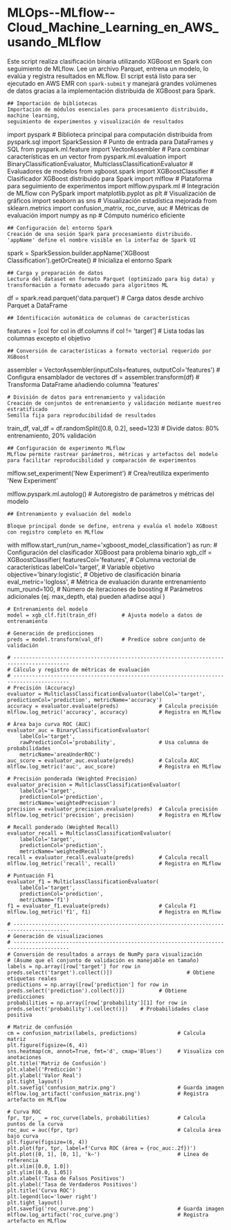 # MLOps--MLflow--Cloud_Machine_Learning_en_AWS_usando_MLflow

Este script realiza clasificación binaria utilizando XGBoost en Spark con seguimiento de MLflow.
Lee un archivo Parquet, entrena un modelo, lo evalúa y registra resultados en MLflow.
El script está listo para ser ejecutado en AWS EMR con `spark-submit` y manejará grandes volúmenes de datos gracias a la implementación distribuida de XGBoost para Spark.

```
## Importación de bibliotecas
Importación de módulos esenciales para procesamiento distribuido, machine learning, 
seguimiento de experimentos y visualización de resultados
```
import pyspark                                                        # Biblioteca principal para computación distribuida
from pyspark.sql import SparkSession                                  # Punto de entrada para DataFrames y SQL
from pyspark.ml.feature import VectorAssembler                        # Para combinar características en un vector
from pyspark.ml.evaluation import BinaryClassificationEvaluator, MulticlassClassificationEvaluator  # Evaluadores de modelos
from xgboost.spark import XGBoostClassifier                           # Clasificador XGBoost distribuido para Spark
import mlflow                                                         # Plataforma para seguimiento de experimentos
import mlflow.pyspark.ml                                              # Integración de MLflow con PySpark
import matplotlib.pyplot as plt                                       # Visualización de gráficos
import seaborn as sns                                                 # Visualización estadística mejorada
from sklearn.metrics import confusion_matrix, roc_curve, auc          # Métricas de evaluación
import numpy as np                                                    # Cómputo numérico eficiente
```
## Configuración del entorno Spark
Creación de una sesión Spark para procesamiento distribuido. 
'appName' define el nombre visible en la interfaz de Spark UI
```
spark = SparkSession.builder.appName('XGBoost Classification').getOrCreate()  # Inicializa el entorno Spark
```
## Carga y preparación de datos
Lectura del dataset en formato Parquet (optimizado para big data) y transformación a formato adecuado para algoritmos ML
```
df = spark.read.parquet('data.parquet')                               # Carga datos desde archivo Parquet a DataFrame
```
## Identificación automática de columnas de características
```
features = [col for col in df.columns if col != 'target']             # Lista todas las columnas excepto el objetivo
```
## Conversión de características a formato vectorial requerido por XGBoost
```
assembler = VectorAssembler(inputCols=features, outputCol='features') # Configura ensamblador de vectores
df = assembler.transform(df)                                          # Transforma DataFrame añadiendo columna 'features'
```
# División de datos para entrenamiento y validación
Creación de conjuntos de entrenamiento y validación mediante muestreo estratificado
Semilla fija para reproducibilidad de resultados
```
train_df, val_df = df.randomSplit([0.8, 0.2], seed=123)               # Divide datos: 80% entrenamiento, 20% validación
```
## Configuración de experimento MLflow
MLflow permite rastrear parámetros, métricas y artefactos del modelo
para facilitar reproducibilidad y comparación de experimentos
```
mlflow.set_experiment('New Experiment')                               # Crea/reutiliza experimento 'New Experiment'

mlflow.pyspark.ml.autolog()                                           # Autoregistro de parámetros y métricas del modelo
```
## Entrenamiento y evaluación del modelo

Bloque principal donde se define, entrena y evalúa el modelo XGBoost con registro completo en MLflow
```
with mlflow.start_run(run_name='xgboost_model_classification') as run:
    # Configuración del clasificador XGBoost para problema binario
    xgb_clf = XGBoostClassifier(
        featuresCol='features',          # Columna vectorial de características
        labelCol='target',               # Variable objetivo
        objective='binary:logistic',     # Objetivo de clasificación binaria
        eval_metric='logloss',           # Métrica de evaluación durante entrenamiento
        num_round=100,                   # Número de iteraciones de boosting
        # Parámetros adicionales (ej. max_depth, eta) pueden añadirse aquí
    )
    
    # Entrenamiento del modelo
    model = xgb_clf.fit(train_df)        # Ajusta modelo a datos de entrenamiento
    
    # Generación de predicciones
    preds = model.transform(val_df)      # Predice sobre conjunto de validación
    
    # ----------------------------------------------------------------------------------------
    # Cálculo y registro de métricas de evaluación
    # ----------------------------------------------------------------------------------------
    # Precisión (Accuracy)
    evaluator = MulticlassClassificationEvaluator(labelCol='target', predictionCol='prediction', metricName='accuracy')
    accuracy = evaluator.evaluate(preds)             # Calcula precisión
    mlflow.log_metric('accuracy', accuracy)          # Registra en MLflow
    
    # Área bajo curva ROC (AUC)
    evaluator_auc = BinaryClassificationEvaluator(
        labelCol='target',
        rawPredictionCol='probability',              # Usa columna de probabilidades
        metricName='areaUnderROC')
    auc_score = evaluator_auc.evaluate(preds)        # Calcula AUC
    mlflow.log_metric('auc', auc_score)              # Registra en MLflow
    
    # Precisión ponderada (Weighted Precision)
    evaluator_precision = MulticlassClassificationEvaluator(
        labelCol='target',
        predictionCol='prediction',
        metricName='weightedPrecision')
    precision = evaluator_precision.evaluate(preds)  # Calcula precisión
    mlflow.log_metric('precision', precision)        # Registra en MLflow
    
    # Recall ponderado (Weighted Recall)
    evaluator_recall = MulticlassClassificationEvaluator(
        labelCol='target',
        predictionCol='prediction',
        metricName='weightedRecall')
    recall = evaluator_recall.evaluate(preds)        # Calcula recall
    mlflow.log_metric('recall', recall)              # Registra en MLflow
    
    # Puntuación F1
    evaluator_f1 = MulticlassClassificationEvaluator(
        labelCol='target',
        predictionCol='prediction',
        metricName='f1')
    f1 = evaluator_f1.evaluate(preds)                # Calcula F1
    mlflow.log_metric('f1', f1)                      # Registra en MLflow
    
    # ----------------------------------------------------------------------------------------
    # Generación de visualizaciones
    # ----------------------------------------------------------------------------------------
    # Conversión de resultados a arrays de NumPy para visualización
    # (Asume que el conjunto de validación es manejable en tamaño)
    labels = np.array([row['target'] for row in preds.select('target').collect()])                        # Obtiene etiquetas reales
    predictions = np.array([row['prediction'] for row in preds.select('prediction').collect()])           # Obtiene predicciones
    probabilities = np.array([row['probability'][1] for row in preds.select('probability').collect()])    # Probabilidades clase positiva
    
    # Matriz de confusión
    cm = confusion_matrix(labels, predictions)             # Calcula matriz
    plt.figure(figsize=(6, 4))
    sns.heatmap(cm, annot=True, fmt='d', cmap='Blues')     # Visualiza con anotaciones
    plt.title('Matriz de Confusión')
    plt.xlabel('Predicción')
    plt.ylabel('Valor Real')
    plt.tight_layout()
    plt.savefig('confusion_matrix.png')                    # Guarda imagen
    mlflow.log_artifact('confusion_matrix.png')            # Registra artefacto en MLflow
    
    # Curva ROC
    fpr, tpr, _ = roc_curve(labels, probabilities)         # Calcula puntos de la curva
    roc_auc = auc(fpr, tpr)                                # Calcula área bajo curva
    plt.figure(figsize=(6, 4))
    plt.plot(fpr, tpr, label=f'Curva ROC (área = {roc_auc:.2f})')
    plt.plot([0, 1], [0, 1], 'k—')                         # Línea de referencia
    plt.xlim([0.0, 1.0])
    plt.ylim([0.0, 1.05])
    plt.xlabel('Tasa de Falsos Positivos')
    plt.ylabel('Tasa de Verdaderos Positivos')
    plt.title('Curva ROC')
    plt.legend(loc='lower right')
    plt.tight_layout()
    plt.savefig('roc_curve.png')                           # Guarda imagen
    mlflow.log_artifact('roc_curve.png')                   # Registra artefacto en MLflow
```



